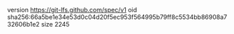 version https://git-lfs.github.com/spec/v1
oid sha256:66a5be1e34e53d0c04d20f5ec953f564995b79ff8c5534bb86908a732606b1e2
size 2245
